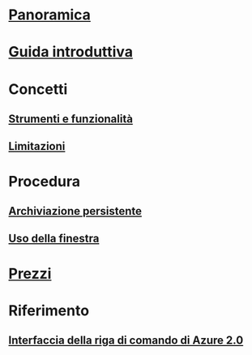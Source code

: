 # [Panoramica](overview.md)

# [Guida introduttiva](quickstart.md)

# Concetti
## [Strumenti e funzionalità](features.md)
## [Limitazioni](limitations.md)

# Procedura
## [Archiviazione persistente](persisting-shell-storage.md)
## [Uso della finestra](using-the-shell-window.md)

# [Prezzi](pricing.md)

# Riferimento
## [Interfaccia della riga di comando di Azure 2.0](/cli/azure) 
